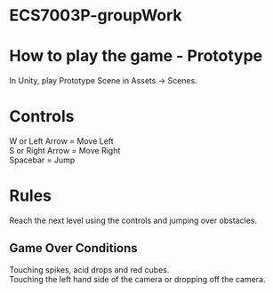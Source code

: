 # ECS7003P-groupWork

# How to play the game - Prototype
In Unity, play Prototype Scene in Assets -> Scenes.

# Controls
W or Left Arrow     = Move Left \
S or Right Arrow    = Move Right \
Spacebar            = Jump

# Rules
Reach the next level using the controls and jumping over obstacles.

## Game Over Conditions
Touching spikes, acid drops and red cubes. \
Touching the left hand side of the camera or dropping off the camera.
